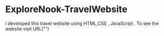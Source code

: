 # ExploreNook-TravelWebsite
I developed this travel website using HTML,CSS , JavaScript . To see the website visit URL("")
